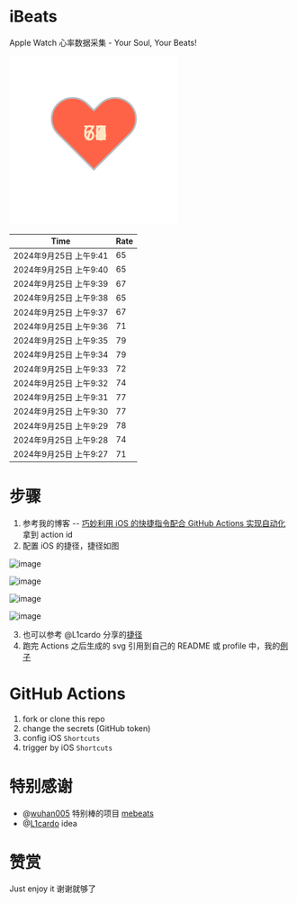 # iBeats
Apple Watch 心率数据采集 - Your Soul, Your Beats!

![](./files/heart.svg)

<!--START_SECTION:my_heart_rate-->
| Time | Rate | 
 | ---- | ---- | 
| 2024年9月25日 上午9:41 | 65 |
| 2024年9月25日 上午9:40 | 65 |
| 2024年9月25日 上午9:39 | 67 |
| 2024年9月25日 上午9:38 | 65 |
| 2024年9月25日 上午9:37 | 67 |
| 2024年9月25日 上午9:36 | 71 |
| 2024年9月25日 上午9:35 | 79 |
| 2024年9月25日 上午9:34 | 79 |
| 2024年9月25日 上午9:33 | 72 |
| 2024年9月25日 上午9:32 | 74 |
| 2024年9月25日 上午9:31 | 77 |
| 2024年9月25日 上午9:30 | 77 |
| 2024年9月25日 上午9:29 | 78 |
| 2024年9月25日 上午9:28 | 74 |
| 2024年9月25日 上午9:27 | 71 |

<!--END_SECTION:my_heart_rate-->

# 步骤
1. 参考我的博客 -- [巧妙利用 iOS 的快捷指令配合 GitHub Actions 实现自动化](https://github.com/yihong0618/gitblog/issues/198) 拿到 action id
2. 配置 iOS 的捷径，捷径如图

![image](https://user-images.githubusercontent.com/15976103/122154218-0db0b480-ce97-11eb-93bb-5aec07c558dc.png)

![image](https://user-images.githubusercontent.com/15976103/122154236-186b4980-ce97-11eb-8e4b-70551a0391ae.png)

![image](https://user-images.githubusercontent.com/15976103/122154268-2d47dd00-ce97-11eb-902e-3acf292265a9.png)

![image](https://user-images.githubusercontent.com/15976103/122174055-fa144680-ceb4-11eb-9be2-3eb83cd516f7.png)

3. 也可以参考 @L1cardo 分享的[捷径](https://www.icloud.com/shortcuts/6ab6047b459c41ad822ad6b94b1c03d4)
4. 跑完 Actions 之后生成的 svg 引用到自己的 README 或 profile 中，我的[例子](https://github.com/yihong0618) 

# GitHub Actions

1. fork or clone this repo
2. change the secrets (GitHub token)
3. config iOS `Shortcuts` 
4. trigger by iOS `Shortcuts`

# 特别感谢
- @[wuhan005](https://github.com/wuhan005) 特别棒的项目 [mebeats](https://github.com/wuhan005/mebeats)
- @[L1cardo](https://github.com/L1cardo) idea

# 赞赏
Just enjoy it
谢谢就够了
